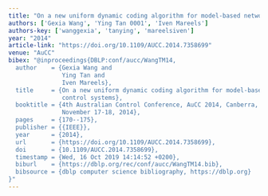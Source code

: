 ```yaml
---
title: "On a new uniform dynamic coding algorithm for model-based networked control systems"
authors: ['Gexia Wang', 'Ying Tan 0001', 'Iven Mareels']
authors-key: ['wanggexia', 'tanying', 'mareelsiven']
year: "2014"
article-link: "https://doi.org/10.1109/AUCC.2014.7358699"
venue: "AuCC"
bibex: "@inproceedings{DBLP:conf/aucc/WangTM14,
  author    = {Gexia Wang and
               Ying Tan and
               Iven Mareels},
  title     = {On a new uniform dynamic coding algorithm for model-based networked
               control systems},
  booktitle = {4th Australian Control Conference, AuCC 2014, Canberra, Australia,
               November 17-18, 2014},
  pages     = {170--175},
  publisher = {{IEEE}},
  year      = {2014},
  url       = {https://doi.org/10.1109/AUCC.2014.7358699},
  doi       = {10.1109/AUCC.2014.7358699},
  timestamp = {Wed, 16 Oct 2019 14:14:52 +0200},
  biburl    = {https://dblp.org/rec/conf/aucc/WangTM14.bib},
  bibsource = {dblp computer science bibliography, https://dblp.org}
}"
---
```

